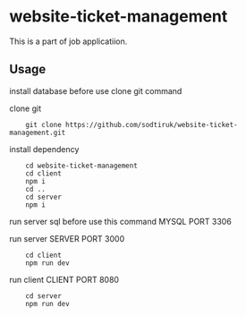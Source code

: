 # website-ticket-management
This is a part of job applicatiion.

## Usage

install database before use clone git command

clone git
```
    git clone https://github.com/sodtiruk/website-ticket-management.git
```
install dependency
```
    cd website-ticket-management
    cd client
    npm i
    cd ..
    cd server
    npm i
```
run server sql before use this command
MYSQL PORT 3306

run server
SERVER PORT 3000
```
    cd client
    npm run dev
```
run client
CLIENT PORT 8080
```
    cd server
    npm run dev
```


